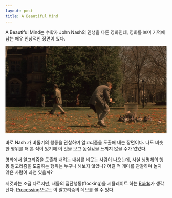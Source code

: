 ```yaml
---
layout: post
title: A Beautiful Mind
---
```


A Beautiful Mind는 수학자 John Nash의 인생을 다룬 영화인데, 영화를 보며 기억에 남는 매우 인상적인 장면이 있다.

![Nash deducing the algorithm of birds' behavior](/images/nash.png)

바로 Nash 가 비둘기의 행동을 관찰하며 알고리즘을 도출해 내는 장면이다. 나도 비슷한 행위를 해 본 적이 있기에 이 컷을 보고 동질감을 느끼지 않을 수가 없었다.

영화에서 알고리즘을 도출해 내려는 내쉬를 비웃는 사람이 나오는데, 사실 생명체의 행동 알고리즘을 도출하는 행위는 누구나 해보지 않았나? 어릴 적 개미를 관찰하며 놀지 않은 사람이 과연 있을까?

저것과는 조금 다르지만, 새들의 집단행동(flocking)을 시뮬레이트 하는 [Boids](http://www.red3d.com/cwr/boids/)가 생각난다. [Processing](http://processing.org/)으로도 이 알고리즘의 데모를 볼 수 있다.
